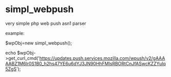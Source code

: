 # simpl_webpush
very simple  php web push asn1 parser


example:

$wpObj=new simpl_webpush();

echo $wpObj->get_curl_cmd('https://updates.push.services.mozilla.com/wpush/v2/gAAAAABZ1M6lr0S1B0_h2hs47YE6u6dYJ3JN90HhFMIsRBORtCnJfASwcKZZYulq5ZgS');
